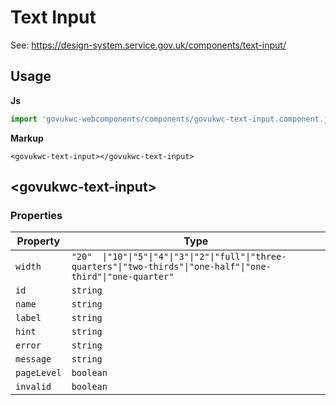 # Text Input

See: https://design-system.service.gov.uk/components/text-input/

## Usage

**Js**

```javascript
import 'govukwc-webcomponents/components/govukwc-text-input.component.js';
```

**Markup**

```markup
<govukwc-text-input></govukwc-text-input>
```

## &lt;govukwc-text-input&gt;

### Properties

| Property  |  Type     |
|-----------|-----------|
| `width` | `"20"  \|"10"\|"5"\|"4"\|"3"\|"2"\|"full"\|"three-quarters"\|"two-thirds"\|"one-half"\|"one-third"\|"one-quarter"` |
| `id` | `string` |
| `name` | `string` |
| `label` | `string` |
| `hint` | `string` |
| `error` | `string` |
| `message` | `string` |
| `pageLevel` | `boolean` |
| `invalid` | `boolean` |

